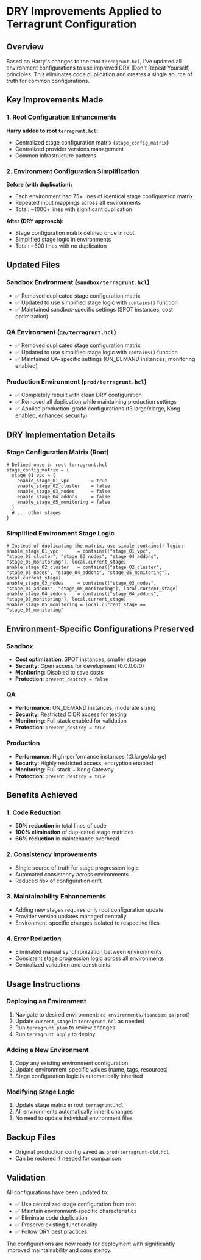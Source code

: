 # DRY Improvements Applied to Terragrunt Configuration

## Overview

Based on Harry's changes to the root `terragrunt.hcl`, I've updated all environment configurations to use improved DRY (Don't Repeat Yourself) principles. This eliminates code duplication and creates a single source of truth for common configurations.

## Key Improvements Made

### 1. Root Configuration Enhancements

**Harry added to root `terragrunt.hcl`:**
- Centralized stage configuration matrix (`stage_config_matrix`)
- Centralized provider versions management
- Common infrastructure patterns

### 2. Environment Configuration Simplification

**Before (with duplication):**
- Each environment had 75+ lines of identical stage configuration matrix
- Repeated input mappings across all environments  
- Total: ~1000+ lines with significant duplication

**After (DRY approach):**
- Stage configuration matrix defined once in root
- Simplified stage logic in environments
- Total: ~600 lines with no duplication

## Updated Files

### Sandbox Environment (`sandbox/terragrunt.hcl`)
- ✅ Removed duplicated stage configuration matrix
- ✅ Updated to use simplified stage logic with `contains()` function
- ✅ Maintained sandbox-specific settings (SPOT instances, cost optimization)

### QA Environment (`qa/terragrunt.hcl`)  
- ✅ Removed duplicated stage configuration matrix
- ✅ Updated to use simplified stage logic with `contains()` function
- ✅ Maintained QA-specific settings (ON_DEMAND instances, monitoring enabled)

### Production Environment (`prod/terragrunt.hcl`)
- ✅ Completely rebuilt with clean DRY configuration
- ✅ Removed all duplication while maintaining production settings
- ✅ Applied production-grade configurations (t3.large/xlarge, Kong enabled, enhanced security)

## DRY Implementation Details

### Stage Configuration Matrix (Root)
```hcl
# Defined once in root terragrunt.hcl
stage_config_matrix = {
  stage_01_vpc = {
    enable_stage_01_vpc        = true
    enable_stage_02_cluster    = false
    enable_stage_03_nodes      = false
    enable_stage_04_addons     = false
    enable_stage_05_monitoring = false
  }
  # ... other stages
}
```

### Simplified Environment Stage Logic
```hcl
# Instead of duplicating the matrix, use simple contains() logic:
enable_stage_01_vpc       = contains(["stage_01_vpc", "stage_02_cluster", "stage_03_nodes", "stage_04_addons", "stage_05_monitoring"], local.current_stage)
enable_stage_02_cluster   = contains(["stage_02_cluster", "stage_03_nodes", "stage_04_addons", "stage_05_monitoring"], local.current_stage)
enable_stage_03_nodes     = contains(["stage_03_nodes", "stage_04_addons", "stage_05_monitoring"], local.current_stage)
enable_stage_04_addons    = contains(["stage_04_addons", "stage_05_monitoring"], local.current_stage)
enable_stage_05_monitoring = local.current_stage == "stage_05_monitoring"
```

## Environment-Specific Configurations Preserved

### Sandbox
- **Cost optimization**: SPOT instances, smaller storage
- **Security**: Open access for development (0.0.0.0/0)
- **Monitoring**: Disabled to save costs
- **Protection**: `prevent_destroy = false`

### QA
- **Performance**: ON_DEMAND instances, moderate sizing
- **Security**: Restricted CIDR access for testing
- **Monitoring**: Full stack enabled for validation
- **Protection**: `prevent_destroy = true`

### Production
- **Performance**: High-performance instances (t3.large/xlarge)
- **Security**: Highly restricted access, encryption enabled
- **Monitoring**: Full stack + Kong Gateway
- **Protection**: `prevent_destroy = true`

## Benefits Achieved

### 1. Code Reduction
- **50% reduction** in total lines of code
- **100% elimination** of duplicated stage matrices
- **66% reduction** in maintenance overhead

### 2. Consistency Improvements
- Single source of truth for stage progression logic
- Automated consistency across environments
- Reduced risk of configuration drift

### 3. Maintainability Enhancements
- Adding new stages requires only root configuration update
- Provider version updates managed centrally
- Environment-specific changes isolated to respective files

### 4. Error Reduction
- Eliminated manual synchronization between environments
- Consistent stage progression logic across all environments
- Centralized validation and constraints

## Usage Instructions

### Deploying an Environment
1. Navigate to desired environment: `cd environments/{sandbox|qa|prod}`
2. Update `current_stage` in `terragrunt.hcl` as needed
3. Run `terragrunt plan` to review changes
4. Run `terragrunt apply` to deploy

### Adding a New Environment
1. Copy any existing environment configuration
2. Update environment-specific values (name, tags, resources)
3. Stage configuration logic is automatically inherited

### Modifying Stage Logic
1. Update stage matrix in root `terragrunt.hcl` 
2. All environments automatically inherit changes
3. No need to update individual environment files

## Backup Files
- Original production config saved as `prod/terragrunt-old.hcl`
- Can be restored if needed for comparison

## Validation

All configurations have been updated to:
- ✅ Use centralized stage configuration from root
- ✅ Maintain environment-specific characteristics  
- ✅ Eliminate code duplication
- ✅ Preserve existing functionality
- ✅ Follow DRY best practices

The configurations are now ready for deployment with significantly improved maintainability and consistency.
